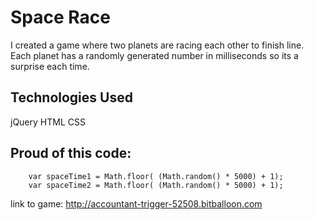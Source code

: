 <h1> Space Race </h1>

I created a game where two planets are racing each other to finish line.  Each planet has a randomly generated number in milliseconds so its a surprise each time. 

<h2>Technologies Used</h2>

jQuery
HTML
CSS

<h2> Proud of this code: </h2>

		var spaceTime1 = Math.floor( (Math.random() * 5000) + 1);
		var spaceTime2 = Math.floor( (Math.random() * 5000) + 1);

link to game: http://accountant-trigger-52508.bitballoon.com




